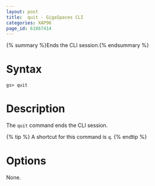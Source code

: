 ```yaml
---
layout: post
title:  quit - GigaSpaces CLI
categories: XAP96
page_id: 61867414
---
```


{% summary %}Ends the CLI session.{% endsummary %}

# Syntax

    gs> quit

# Description

The `quit` command ends the CLI session.

{% tip %}
A shortcut for this command is `q`. 
{% endtip %}

# Options

None.
